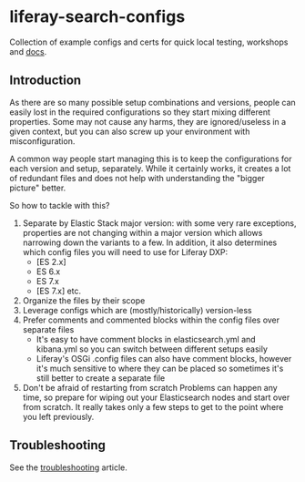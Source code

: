 # liferay-search-configs

Collection of example configs and certs for quick local testing, workshops and [docs](https://learn.liferay.com/dxp/latest/en/using-search/installing-and-upgrading-a-search-engine/elasticsearch.html).

## Introduction

As there are so many possible setup combinations and versions, people can easily lost in the required configurations so they start mixing different properties. Some may not cause any harms, they are ignored/useless in a given context, but you can also screw up your environment with misconfiguration.

A common way people start managing this is to keep the configurations for each version and setup, separately. While it certainly works, it creates a lot of redundant files and does not help with understanding the "bigger picture" better.

So how to tackle with this?

1. Separate by Elastic Stack major version: with some very rare exceptions, properties are not changing within a major version which allows narrowing down the variants to a few. In addition, it also determines which config files you will need to use for Liferay DXP:
    * [ES 2.x]
    * ES 6.x
    * ES 7.x
    * [ES 7.x]
      etc.
1. Organize the files by their scope
1. Leverage configs which are (mostly/historically) version-less
1. Prefer comments and commented blocks within the config files over separate files  
    * It's easy to have comment blocks in elasticsearch.yml and kibana.yml so you can switch between different setups easily  
    * Liferay's OSGi .config files can also have comment blocks, however it's much sensitive to where they can be placed so sometimes it's still better to create a separate file
1. Don't be afraid of restarting from scratch
        Problems can happen any time, so prepare for wiping out your Elasticsearch nodes and start over from scratch. It really takes only a few steps to get to the point where you left previously.

## Troubleshooting

See the [troubleshooting](troubleshooting.md) article.
